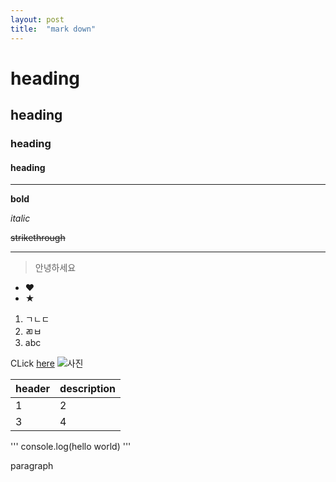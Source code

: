 ```yaml
---
layout: post
title:  "mark down"
---
```


# heading
## heading
### heading
#### heading
___

**bold**

*italic*

~~strikethrough~~

___

<!-- quote -->
> 안녕하세요


* ♥
* ★

1. ㄱㄴㄷ
2. ㄻㅂ
3. abc

CLick [here](https://seungjae23.github.i)
![사진](https://user-images.githubusercontent.com/127652097/226182523-dec9a9c2-62f6-405f-82a0-0eac117f40d7.jpg)


|header|description|
|--|--| 
|1|2|
|3|4|

'''
console.log(hello world)
'''

paragraph
